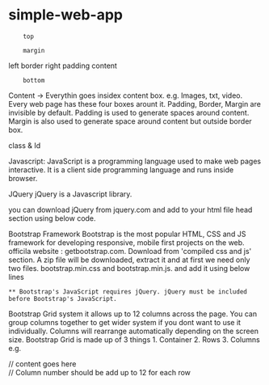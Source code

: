 # simple-web-app

        top
        
        margin
left    border      right
        padding
        content
    
        bottom
        
Content -> Everythin goes insidex content box. e.g. Images, txt, video. 
Every web page has these four boxes arount it. Padding, Border, Margin are invisible by default.
Padding is used to generate spaces around content.
Margin is also used to generate space around content but outside border box.

class & Id

Javascript:
JavaScript is a programming language used to make web pages interactive. It is a client side programming language and runs inside browser.

JQuery
jQuery is a Javascript library.

you can download jQuery from jquery.com and add to your html file head section using below code.
<script src="js/jquery-3.5.0.js"></script>

Bootstrap Framework
Bootstrap is the most popular HTML, CSS and JS framework for developing responsive, mobile first projects on the web.
officila website : getbootstrap.com.
    Download from 'compiled css and js' section. A zip file will be downloaded, extract it and at first we need only two files.
    bootstrap.min.css and bootstrap.min.js. and add it using below lines
    <link rel="stylesheet" type="text/css" href="css/bootstrap.min.css">
        <script src="js/bootstrap.min.js"></script>
        
    ** Bootstrap's JavaScript requires jQuery. jQuery must be included before Bootstrap's JavaScript.
    

Bootstrap Grid system
it allows up to 12 columns across the page. You can group columns together to get wider system if you dont want to use it individually.
Columns will rearrange automatically depending on the screen size.
Bootstrap Grid is made up of 3 things
    1. Container
    2. Rows
    3. Columns
e.g.
    <div class="container">
        <div class="row">
            <div class="col-*-*">
                // content goes here
            </div>
        </div>
    </div>
    // Column number should be add up to 12 for each row